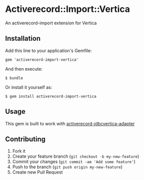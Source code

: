 # Activerecord::Import::Vertica

An activerecord-import extension for Vertica

## Installation

Add this line to your application's Gemfile:

    gem 'activerecord-import-vertica'

And then execute:

    $ bundle

Or install it yourself as:

    $ gem install activerecord-import-vertica

## Usage

This gem is built to work with [activerecord-jdbcvertica-adapter](https://github.com/abrandoned/activerecord-jdbcvertica-adapter)

## Contributing

1. Fork it
2. Create your feature branch (`git checkout -b my-new-feature`)
3. Commit your changes (`git commit -am 'Add some feature'`)
4. Push to the branch (`git push origin my-new-feature`)
5. Create new Pull Request
